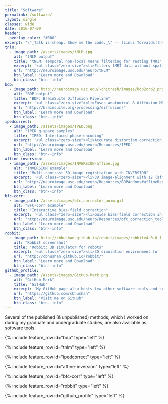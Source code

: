 ```yaml
---
title: "Software"
permalink: /software/
layout: single
classes: wide
date: 2016-07-09
header:
  overlay_color: "#000"
excerpt: "\"_Talk is cheap. Show me the code._\" -- [Linus Torvalds](http://lkml.org/lkml/2000/8/25/132)"
tnlm:
  - image_path: /assets/images/tNLM.jpg
    alt: "tNLM output"
    title: "tNLM: Temporal non-local means filtering for resting fMRI"
    excerpt: '<ul class="zero-size"><li>Filters fMRI data without spatial blurring</li><li>Allows direct visualization of BOLD activity</li><li>Improves reliability of cortical parcellation</li><li>Implemented as a MATLAB function</li><li>Open-source under GNU GPL-2.0 License</li></ul>'
    url: "http://neuroimage.usc.edu/neuro/tNLM"
    btn_label: "Learn more and Download"
    btn_class: "btn--info"
bdp:
  - image_path: http://neuroimage.usc.edu/~chitresh/images/bdp2crp2.png
    alt: "BDP output"
    title: "BDP: BrainSuite Diffusion Pipeline"
    excerpt: '<ul class="zero-size"><li>Fuses anatomical & diffusion MRI images</li><li>Distortion correction with or without fieldmap</li><li>Several diffusion models (DTI, ODF, multi-shell)</li><li>Supported on Windows, Linux and Mac OS</li><li>Open-source under GNU GPL-2.0 License</li></ul>'
    url: "http://brainsuite.org/processing/diffusion/"
    btn_label: "Learn more and Download"
    btn_class: "btn--info"
ipedcorrect:
  - image_path: /assets/images/IPED.png
    alt: "IPED q-space samples"
    title: "IPED: Interlaced phase-encoding"
    excerpt: '<ul class="zero-size"><li>Accurate distortion correction in diffusion MRI</li><li>Exploit IPED q-space sampling with <b>no penalty</b> on total scan-time</li><li>Constrained joint-reconstruction approach with q-space smoothness</li><li>Also supports generalized reversed-gradient acquisition schemes</li><li>Implemented as a MATLAB function</li></ul>'
    url: "http://neuroimage.usc.edu/neuro/Resources/IPED"
    btn_label: "Learn more and Download"
    btn_class: "btn--info"
affine-inversion:
  - image_path: /assets/images/INVERSION-affine.jpg
    alt: "INVERSION example"
    title: "Multi-contrast 3D image registration with INVERSION"
    excerpt: '<ul class="zero-size"><li>3D image-alignment with 12 (affine) or lower DOF</li><li>Also supports popular similarity measures like mutual information (MI) and correlation ratio (CR)</li><li>Supports input & output in <a href="http://nifti.nimh.nih.gov/nifti-1/">NIfTI-1 format</a></li><li>Implemented as a MATLAB function</li></ul>'
    url: "http://neuroimage.usc.edu/neuro/Resources/BDPAddons#affineReg"
    btn_label: "Learn more and Download"
    btn_class: "btn--info"
bfc-corr:
  - image_path: /assets/images/bfc_corrector_anim.gif
    alt: "BFC-corr example"
    title: "Interactive bias-field correction"
    excerpt: '<ul class="zero-size"><li>Guide bias-field correction in T1w MRI images</li><li>Interactive GUI for defining voxels corresponding to gray-matter, white-matter and CSF</li><li>Supports input & output in <a href="http://nifti.nimh.nih.gov/nifti-1/">NIfTI-1 format</a></li></ul>'
    url: "http://neuroimage.usc.edu/neuro/Resources/bfc_correction_tool"
    btn_label: "Learn more and Download"
    btn_class: "btn--info"
robbit:
  - image_path: http://cbhushan.github.io/robbit/images/robbitv4.0.0_1.png
    alt: "Robbit screenshot"
    title: "Robbit: 3D simulator for robots"
    excerpt: '<ul class="zero-size"><li>3D simulation environment for multiple robot system</li><li>Flexibility to modify the environment & controller</li><li>Open-source under GNU GPL-2.0 License</li></ul>'
    url: "http://cbhushan.github.io/robbit/"
    btn_label: "Learn more and Download"
    btn_class: "btn--info"
github_profile:
  - image_path: /assets/images/GitHub-Mark.png
    alt: "GitHub Mark"
    title: "GitHub"
    excerpt: 'My GitHub page also hosts few other software tools and scripts that have been released under open-source licenses. With time more and more source code would be made available.'
    url: "https://github.com/cbhushan"
    btn_label: "Visit me on GitHub"
    btn_class: "btn--info"
---
```


Several of the published (& unpublished) methods, which I worked on during my graduate and undergraduate studies, are also available as software tools.


{% include feature_row id="bdp" type="left" %}

{% include feature_row id="tnlm" type="left" %}

{% include feature_row id="ipedcorrect" type="left" %}

{% include feature_row id="affine-inversion" type="left" %}

{% include feature_row id="bfc-corr" type="left" %}

{% include feature_row id="robbit" type="left" %}

{% include feature_row id="github_profile" type="left" %}
